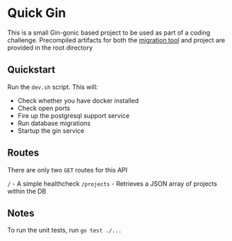 # Quick Gin

This is a small Gin-gonic based project to be used as part of a coding challenge. Precompiled artifacts for both the [migration tool](https://github.com/golang-migrate/migrate) and project are provided in the root directory

## Quickstart

Run the `dev.sh` script. This will:

* Check whether you have docker installed
* Check open ports
* Fire up the postgresql support service
* Run database migrations
* Startup the gin service

## Routes

There are only two `GET` routes for this API

`/` - A simple healthcheck
`/projects` - Retrieves a JSON array of projects within the DB

## Notes

To run the unit tests, run `go test ./...`

